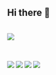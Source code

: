 ## Hi there 👋

<br>
<img src="https://img.shields.io/badge/React-61DAFB?style=for-the-badge&logo=React&logoColor=white">

<br><br>
<img src="https://img.shields.io/badge/JavaScript-F7DF1E?style=for-the-badge&logo=JavaScript&logoColor=white">
<img src="https://img.shields.io/badge/Python-3776AB?style=for-the-badge&logo=Python&logoColor=white">
<img src="https://img.shields.io/badge/HTML5-E34F26?style=for-the-badge&logo=HTML5&logoColor=white">
<img src="https://img.shields.io/badge/php?style=for-the-badge&logo=php&logoColor=#777BB4">
